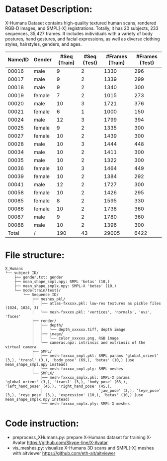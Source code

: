
# Dataset Description:

X-Humans Dataset contains high-quality textured human scans, rendered RGB-D images, and SMPL[-X] registrations. Totally, it has 20 subjects, 233 sequences, 35,427 frames. It includes individuals with a variety of body postures, hand gestures, and facial expressions, as well as diverse clothing styles, hairstyles, genders, and ages.

Name/ID | Gender | #Seq (Train) | #Seq (Test) | #Frames (Train) | #Frames (Test)
--- | --- | --- | --- |--- |--- |
00016 |  male |  9 |  2 |  1330 |  296
00017 |  male |  9 |  2 |  1339 |  299
00018 |  male |  9 |  2 |  1340 |  300
00019 |  female |  7 |  2 |  1015 |  273
00020 |  male |  10 |  3 |  1721 |  376
00021 |  female |  6 |  1 |  1000 |  150
00024 |  male |  12 |  3 |  1799 |  394
00025 |  female |  9 |  2 |  1335 |  300
00027 |  female |  10 |  2 |  1439 |  300
00028 |  male |  10 |  3 |  1444 |  448
00034 |  male |  10 |  2 |  1411 |  300
00035 |  male |  10 |  2 |  1322 |  300
00036 |  female |  10 |  3 |  1464 |  449
00039 |  female |  10 |  2 |  1384 |  292
00041 |  male |  12 |  2 |  1727 |  300
00058 |  female |  10 |  2 |  1426 |  295
00085 |  female |  8 |  2 |  1595 |  330
00086 |  female |  10 |  2 |  1738 |  360
00087 |  male |  9 |  2 |  1780 |  360
00088 |  male |  10 |  2 |  1396 |  300
Total |  / | 190 |  43 |  29005 |  6422

# File structure:

    
    X_Humans
    └── subject ID/
        ├── gender.txt: gender
        ├── mean_shape_smpl.npy: SMPL 'betas' (10,)
        ├── mean_shape_smplx.npy: SMPL-X 'betas' (10,)
        └── mode(train/test)/
            └── Sequence ID/
                ├── meshes_pkl/
                │   ├── atlas-fxxxxx.pkl: low-res textures as pickle files (1024, 1024, 3)
                │   └── mesh-fxxxxx.pkl: 'vertices', 'normals', 'uvs', 'faces'
                ├── render/
                │   ├── depth/
                │   │   └── depth_xxxxxx.tiff, depth image
                │   ├── image/
                │   │   └── color_xxxxxx.png, RGB image
                │   └── cameras.npz: intrinsic and extrinsic of the virtual camera
                ├── SMPL/
                │   ├── mesh-fxxxxx_smpl.pkl: SMPL params 'global_orient' (3,), 'transl' (3,), 'body_pose' (69,), 'betas' (10,) (use mean_shape_smpl.npy instead)
                │   └── mesh-fxxxxx_smpl.ply: SMPL meshes
                └── SMPLX/
                    ├── mesh-fxxxxx_smplx.pkl: SMPL-X params 'global_orient' (3,), 'transl' (3,), 'body_pose' (63,), 'left_hand_pose' (45,), 'right_hand_pose' (45,), 
                    │                         'jaw_pose' (3,), 'leye_pose' (3,), 'reye_pose' (3,), 'expression' (10,), 'betas' (10,) (use mean_shape_smplx.npy instead)
                    └── mesh-fxxxxx_smplx.ply: SMPL-X meshes

# Code instruction:
- preprocess_XHumans.py: prepare X-Humans dataset for training X-Avatar https://github.com/Skype-line/X-Avatar
- vis_meshes.py: visualize X-Humans 3D scans and SMPL[-X] meshes with aitviewer https://github.com/eth-ait/aitviewer